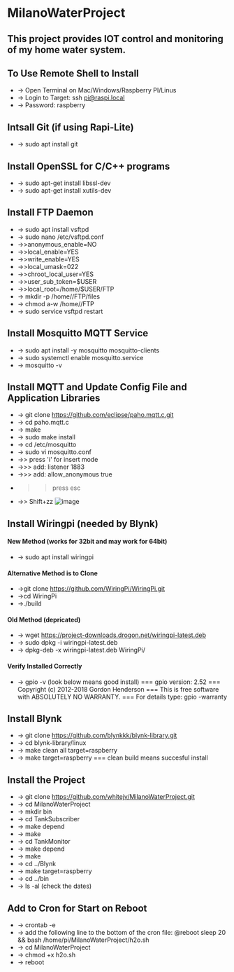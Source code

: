 # MilanoWaterProject

## This project provides IOT control and monitoring of my home water system.

## To Use Remote Shell to Install

- -> Open Terminal on Mac/Windows/Raspberry PI/Linus
- -> Login to Target:  ssh pi@raspi.local
- -> Password: raspberry


## Intsall Git (if using Rapi-Lite)

- -> sudo apt install git


## Install OpenSSL for C/C++ programs

- -> sudo apt-get install libssl-dev
- -> sudo apt-get install xutils-dev

## Install FTP Daemon

- -> sudo apt install vsftpd
- -> sudo nano /etc/vsftpd.conf
- ->>anonymous_enable=NO
- ->>local_enable=YES
- ->>write_enable=YES
- ->>local_umask=022
- ->>chroot_local_user=YES
- ->>user_sub_token=$USER
- ->>local_root=/home/$USER/FTP
- -> mkdir -p /home/<user>/FTP/files
- -> chmod a-w /home/<user>/FTP
- -> sudo service vsftpd restart

## Install Mosquitto MQTT Service

- -> sudo apt install -y mosquitto mosquitto-clients
- -> sudo systemctl enable mosquitto.service
- -> mosquitto -v

## Install MQTT and Update Config File and Application Libraries

- -> git clone https://github.com/eclipse/paho.mqtt.c.git
- -> cd paho.mqtt.c
- -> make
- -> sudo make install
- -> cd /etc/mosquitto
- -> sudo vi mosquitto.conf
- ->> press 'i' for insert mode
- ->>> add: listener 1883
- ->>> add: allow_anonymous true
- >> press esc
- ->> Shift+zz
![image](https://user-images.githubusercontent.com/41390348/167849852-2fd8cb29-3461-4562-9e7c-22be091cd4f3.png)

## Install Wiringpi (needed by Blynk)

#### New Method (works for 32bit and may work for 64bit)
- -> sudo apt install wiringpi
#### Alternative Method is to Clone
- ->git clone https://github.com/WiringPi/WiringPi.git
- ->cd WiringPi
- ->./build

#### Old Method (depricated)
- -> wget https://project-downloads.drogon.net/wiringpi-latest.deb
- -> sudo dpkg -i wiringpi-latest.deb
- -> dpkg-deb -x wiringpi-latest.deb WiringPi/

#### Verify Installed Correctly
- -> gpio -v (look below means good install)
=== gpio version: 2.52
=== Copyright (c) 2012-2018 Gordon Henderson
=== This is free software with ABSOLUTELY NO WARRANTY.
=== For details type: gpio -warranty

## Install Blynk

- -> git clone https://github.com/blynkkk/blynk-library.git
- -> cd blynk-library/linux
- -> make clean all target=raspberry
- -> make target=raspberry
=== clean build means succesful install

## Install the Project

- -> git clone https://github.com/whitejv/MilanoWaterProject.git
- -> cd MilanoWaterProject
- -> mkdir bin
- -> cd TankSubscriber
- -> make depend
- -> make
- -> cd TankMonitor
- -> make depend
- -> make
- -> cd ../Blynk
- -> make target=raspberry
- -> cd ../bin
- -> ls -al (check the dates)

## Add to Cron for Start on Reboot

- -> crontab -e
- -> add the following line to the bottom of the cron file: @reboot sleep 20 && bash /home/pi/MilanoWaterProject/h2o.sh
- -> cd MilanoWaterProject
- -> chmod +x h2o.sh
- -> reboot

